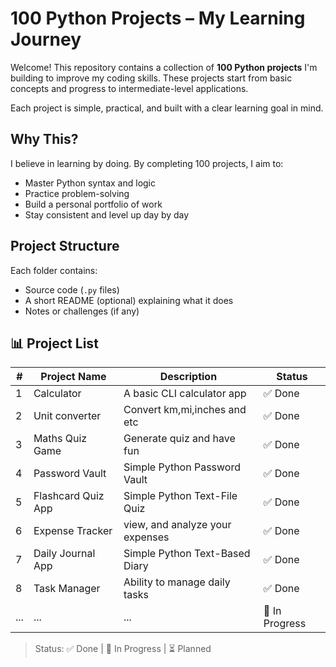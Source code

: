 #  100 Python Projects – My Learning Journey

Welcome! This repository contains a collection of **100 Python projects** I'm building to improve my coding skills. These projects start from basic concepts and progress to intermediate-level applications.

Each project is simple, practical, and built with a clear learning goal in mind.


##  Why This?
I believe in learning by doing. By completing 100 projects, I aim to:
- Master Python syntax and logic
- Practice problem-solving
- Build a personal portfolio of work
- Stay consistent and level up day by day


##  Project Structure

Each folder contains:
-  Source code (`.py` files)
-  A short README (optional) explaining what it does
-  Notes or challenges (if any)

## 📊 Project List

| #  | Project Name             | Description                           | Status |
|----|--------------------------|---------------------------------------|--------|
| 1  | Calculator               | A basic CLI calculator app            | ✅ Done |
| 2  | Unit converter           | Convert km,mi,inches and etc          | ✅ Done |
| 3  | Maths Quiz Game          | Generate quiz and have fun            | ✅ Done |
| 4  | Password Vault           | Simple Python Password Vault          | ✅ Done |
| 5  | Flashcard Quiz App       | Simple Python Text-File Quiz          | ✅ Done |
| 6  | Expense Tracker          | view, and analyze your  expenses      | ✅ Done |
| 7  | Daily Journal App        | Simple Python Text-Based Diary        | ✅ Done |
| 8  | Task Manager             | Ability to manage daily tasks         | ✅ Done |
| ...| ...                      | ...                                   | 🔄 In Progress |

> Status: ✅ Done | 🔄 In Progress | ⏳ Planned
